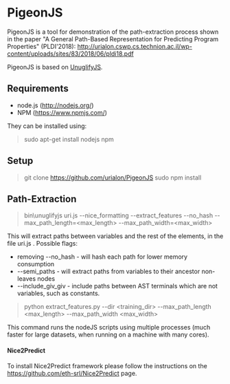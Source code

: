 PigeonJS
========
PigeonJS is a tool for demonstration of the path-extraction process shown in the paper "A General Path-Based Representation for Predicting Program Properties" (PLDI'2018):
http://urialon.cswp.cs.technion.ac.il/wp-content/uploads/sites/83/2018/06/pldi18.pdf

PigeonJS is based on [UnuglifyJS](https://github.com/eth-srl/UnuglifyJS).

Requirements
------------
* node.js (http://nodejs.org/)
* NPM (https://www.npmjs.com/)

They can be installed using:
> sudo apt-get install nodejs npm

Setup
-----
> git clone https://github.com/urialon/PigeonJS
> sudo npm install

Path-Extraction
---------------
> bin\unuglifyjs uri.js --nice_formatting --extract_features --no_hash --max_path_length=<max_length> --max_path_width=<max_width> 

This will extract paths between variables and the rest of the elements, in the file uri.js .
Possible flags:
* removing --no_hash - will hash each path for lower memory consumption
* --semi_paths - will extract paths from variables to their ancestor non-leaves nodes
* --include_giv_giv - include paths between AST terminals which are not variables, such as constants.

> python extract_features.py --dir <training_dir> --max_path_length <max_length> --max_path_width <max_width>

This command runs the nodeJS scripts using multiple processes (much faster for large datasets, when running on a machine with many cores).

#### Nice2Predict

To install Nice2Predict framework please follow the instructions on the https://github.com/eth-srl/Nice2Predict page.

